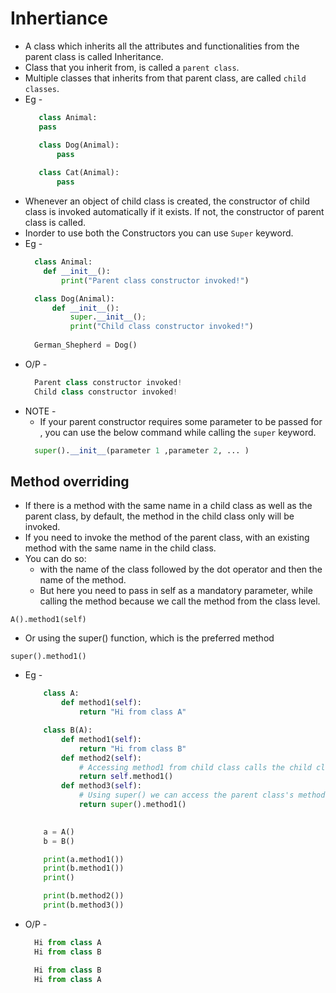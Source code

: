 # Inhertiance

+ A class which inherits all the attributes and functionalities from the parent class is called Inheritance.
+ Class that you inherit from, is called a ```parent class```.
+ Multiple classes that inherits from that parent class, are called ```child classes```.
+ Eg - 
  ```.py
     class Animal:
     pass

     class Dog(Animal):
         pass
     
     class Cat(Animal):
         pass
  ```
+ Whenever an object of child class is created, the constructor of child class is invoked automatically if it exists. If not, the constructor of parent class is called.
+ Inorder to use both the Constructors you can use ```Super``` keyword.
+ Eg - 
  ```.py
    class Animal:
      def __init__():
          print("Parent class constructor invoked!")

    class Dog(Animal):
        def __init__():
            super.__init__();
            print("Child class constructor invoked!")
            
    German_Shepherd = Dog()
  ```
+ O/P -
  ```.py
    Parent class constructor invoked!
    Child class constructor invoked! 
  ```
+ NOTE - 
  + If your parent constructor requires some parameter to be passed for , you can use the below command while calling the ```super``` keyword.
  ```.py
    super().__init__(parameter 1 ,parameter 2, ... )
  ```  
## Method overriding
+ If there is a method with the same name in a child class as well as the parent class, by default, the method in the child class only will be invoked.
+ If you need to invoke the method of the parent class, with an existing method with the same name in the child class. 
+ You can do so:
    + with the name of the class followed by the dot operator and then the name of the method.
    + But here you need to pass in self as a mandatory parameter, while calling the method because we call the method from the class level.
```
A().method1(self)
```
+ Or using the super() function, which is the preferred method
```
super().method1()
```
+ Eg -
  ```.py
      class A:
          def method1(self):
              return "Hi from class A"

      class B(A):
          def method1(self):
              return "Hi from class B"
          def method2(self):
              # Accessing method1 from child class calls the child class's method only
              return self.method1()
          def method3(self):
              # Using super() we can access the parent class's method1
              return super().method1()
          

      a = A()
      b = B()

      print(a.method1())
      print(b.method1())
      print()

      print(b.method2()) 
      print(b.method3())
  ```
+ O/P - 
  ```.py
    Hi from class A
    Hi from class B

    Hi from class B
    Hi from class A
  ```